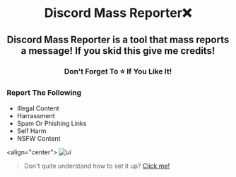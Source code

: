 <h1 align="center">
  Discord Mass Reporter❌
</h1>

<h2 align="center">
  Discord Mass Reporter is a tool that mass reports a message!
                                   If you skid this give me credits!
</h2>

<h3 align="center">
Don't Forget To ⭐ If You Like It!
</h3>

### Report The Following 
- Illegal Content
- Harrassment
- Spam Or Phishing Links
- Self Harm
- NSFW Content

<align="center">
![ui](https://user-images.githubusercontent.com/99215486/170328627-10b90825-1168-465c-a9b8-4c0343c4a47a.png)

> Don't quite understand how to set it up? [Click me!](https://discord.gg/luna22)
